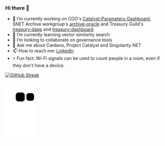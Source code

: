 ### Hi there 👋

- 🔭 I’m currently working on CGO's [Catalyst-Parameters-Dashboard](https://github.com/Catalyst-Auditing/Catalyst-Parameters-Dashboard), SNET Archive workgroup's [archive-oracle](https://github.com/SingularityNET-Archive/archive-oracle) and Treasury Guild's [treasury-dapp](https://github.com/treasuryguild/treasury-dapp) and [treasury-dashboard](https://github.com/treasuryguild/treasury-dashboard)
- 🌱 I’m currently learning vector similarity search
- 👯 I’m looking to collaborate on governance tools
- 💬 Ask me about Cardano, Project Catalyst and Singularity NET
- 📫 How to reach me: [LinkedIn](https://www.linkedin.com/in/andré-diamond-45871242/)
- ⚡ Fun fact: Wi-Fi signals can be used to count people in a room, even if they don't have a device.

[![GitHub Streak](https://github-readme-streak-stats.herokuapp.com/?user=Andre-Diamond&theme=dark)](https://git.io/streak-stats)

![snake gif](https://github.com/Andre-Diamond/Andre-Diamond/blob/output/github-contribution-grid-snake-dark.svg)

